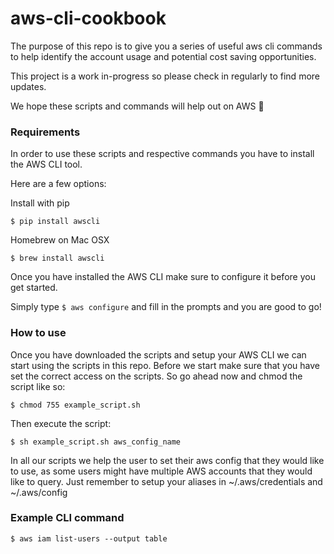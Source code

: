 # aws-cli-cookbook

The purpose of this repo is to give you a series of useful aws cli commands to help identify the account usage and potential cost saving opportunities.

This project is a work in-progress so please check in regularly to find more updates. 

We hope these scripts and commands will help out on AWS :rocket:

### Requirements

In order to use these scripts and respective commands you have to install the AWS CLI tool. 

Here are a few options:

Install with pip

`$ pip install awscli`

Homebrew on Mac OSX

`$ brew install awscli`

Once you have installed the AWS CLI make sure to configure it before you get started.

Simply type `$ aws configure` and fill in the prompts and you are good to go! 

### How to use

Once you have downloaded the scripts and setup your AWS CLI we can start using the scripts in this repo.
Before we start make sure that you have set the correct access on the scripts.
So go ahead now and chmod the script like so:

`$ chmod 755 example_script.sh `

Then execute the script:

`$ sh example_script.sh aws_config_name`

In all our scripts we help the user to set their aws config that they would like to use, as some users might have multiple AWS accounts that they would like to query. Just remember to setup your aliases in ~/.aws/credentials and ~/.aws/config

### Example CLI command

`$ aws iam list-users --output table`

